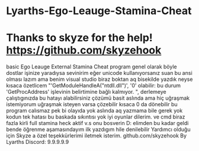 # Lyarths-Ego-Leauge-Stamina-Cheat
# Thanks to skyze for the help! https://github.com/skyzehook

basic Ego Leauge External Stamina Cheat
program genel olarak böyle dostlar işinize yaradıysa sevinirim eğer unicode kullanıyorsanız suan bu ansi olması lazım ama benim visual studio biraz boktan aq bisekilde yazdık
neyse kısaca özetlicem "'GetModuleHandleA("ntdll.dll")', '0' olabilir:  bu durum 'GetProcAddress' işlevinin belirtimine bağlı kalmıyor. ", derlemeye çalıştıgınızda bu hatayı alabilirsiniz çözümü basit aslında ama hiç uğraşmak istemiyorum uğraşmak isteyen varsa çözebilir
kısaca 0 da dönebilir bu program calısmaz pek bi olayıda yok aslında aq yazmama bile gerek yok kodun tek hatası bu baskada sıkıntısı yok
iyi oyunlar dilerim. ve cmd biraz fazla kirli full stamina heck aktif v.s onu bosverin D:
elimden bu kadar geldi bende öğrenme aşamasındayım ilk yazdıgım hile denilebilir 
Yardımcı olduğu için Skyze a özel teşekkürlerimi iletmek isterim. github.com/skyzehook
By Lyarths 
Discord: 9.9.9.9.9
